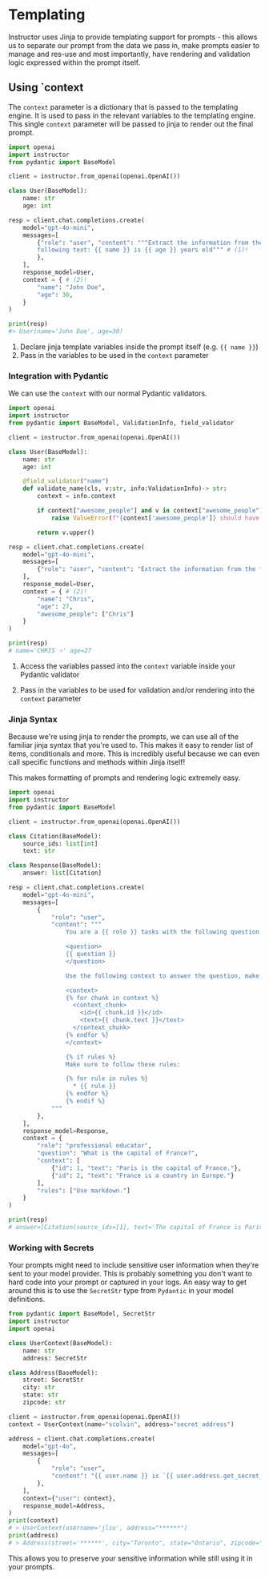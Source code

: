 # Templating

Instructor uses Jinja to provide templating support for prompts - this allows us to separate our prompt from the data we pass in, make prompts easier to manage and res-use and most importantly, have rendering and validation logic expressed within the prompt itself.

## Using `context

The `context` parameter is a dictionary that is passed to the templating engine. It is used to pass in the relevant variables to the templating engine. This single `context` parameter will be passed to jinja to render out the final prompt.

```python hl_lines="14-15 19-22"
import openai
import instructor
from pydantic import BaseModel

client = instructor.from_openai(openai.OpenAI())

class User(BaseModel):
    name: str
    age: int

resp = client.chat.completions.create(
    model="gpt-4o-mini",
    messages=[
        {"role": "user", "content": """Extract the information from the
        following text: {{ name }} is {{ age }} years old""" # (1)!
        },
    ],
    response_model=User,
    context = { # (2)!
        "name": "John Doe",
        "age": 30,
    }
)

print(resp)
#> User(name='John Doe', age=30)
```

1. Declare jinja template variables inside the prompt itself (e.g. `{{ name }}`)
2. Pass in the variables to be used in the `context` parameter

### Integration with Pydantic

We can use the `context` with our normal Pydantic validators.

```python hl_lines="15-16 26-30"
import openai
import instructor
from pydantic import BaseModel, ValidationInfo, field_validator

client = instructor.from_openai(openai.OpenAI())

class User(BaseModel):
    name: str
    age: int

    @field_validator("name")
    def validate_name(cls, v:str, info:ValidationInfo)-> str:
        context = info.context

        if context["awesome_people"] and v in context["awesome_people"]: # (1)!
            raise ValueError(f"{context['awesome_people']} should have their names fully capitalized with a star emoji. Make the edits")

        return v.upper()

resp = client.chat.completions.create(
    model="gpt-4o-mini",
    messages=[
        {"role": "user", "content": "Extract the information from the following text: {{ name }} is {{ age }} years old"},
    ],
    response_model=User,
    context = { # (2)!
        "name": "Chris",
        "age": 27,
        "awesome_people": ["Chris"]
    }
)

print(resp)
# name='CHRIS ⭐' age=27
```

1. Access the variables passed into the `context` variable inside your Pydantic validator

2. Pass in the variables to be used for validation and/or rendering into the `context` parameter

### Jinja Syntax

Because we're using jinja to render the prompts, we can use all of the familiar jinja syntax that you're used to. This makes it easy to render list of items, conditionals and more. This is incredibly useful because we can even call specific functions and methods within Jinja itself!

This makes formatting of prompts and rendering logic extremely easy.

```python hl_lines="29-34 37-43"
import openai
import instructor
from pydantic import BaseModel

client = instructor.from_openai(openai.OpenAI())

class Citation(BaseModel):
    source_ids: list[int]
    text: str

class Response(BaseModel):
    answer: list[Citation]

resp = client.chat.completions.create(
    model="gpt-4o-mini",
    messages=[
        {
            "role": "user",
            "content": """
                You are a {{ role }} tasks with the following question

                <question>
                {{ question }}
                </question>

                Use the following context to answer the question, make sure to return [id] for every citation:

                <context>
                {% for chunk in context %}
                  <context_chunk>
                    <id>{{ chunk.id }}</id>
                    <text>{{ chunk.text }}</text>
                  </context_chunk>
                {% endfor %}
                </context>

                {% if rules %}
                Make sure to follow these rules:

                {% for rule in rules %}
                  * {{ rule }}
                {% endfor %}
                {% endif %}
            """
        },
    ],
    response_model=Response,
    context = {
        "role": "professional educator",
        "question": "What is the capital of France?",
        "context": [
            {"id": 1, "text": "Paris is the capital of France."},
            {"id": 2, "text": "France is a country in Europe."}
        ],
        "rules": ["Use markdown."]
    }
)

print(resp)
# answer=[Citation(source_ids=[1], text='The capital of France is Paris.')]
```

### Working with Secrets

Your prompts might need to include sensitive user information when they're sent to your model provider. This is probably something you don't want to hard code into your prompt or captured in your logs. An easy way to get around this is to use the `SecretStr` type from `Pydantic` in your model definitions.

```python
from pydantic import BaseModel, SecretStr
import instructor
import openai

class UserContext(BaseModel):
    name: str
    address: SecretStr

class Address(BaseModel):
    street: SecretStr
    city: str
    state: str
    zipcode: str

client = instructor.from_openai(openai.OpenAI())
context = UserContext(name="scolvin", address="secret address")

address = client.chat.completions.create(
    model="gpt-4o",
    messages=[
        {
            "role": "user",
            "content": "{{ user.name }} is `{{ user.address.get_secret_value() }}`, normalize it to an address object"
        },
    ],
    context={"user": context},
    response_model=Address,
)
print(context)
# > UserContext(username='jliu', address="******")
print(address)
# > Address(street='******', city="Toronto", state="Ontario", zipcode="M5A 0J3")
```

This allows you to preserve your sensitive information while still using it in your prompts.
